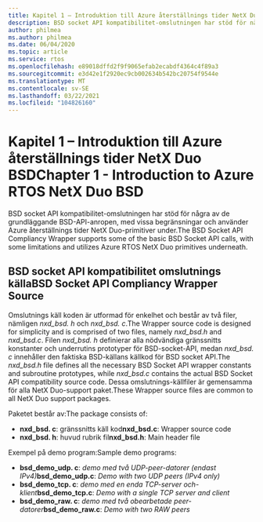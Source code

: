 ```yaml
---
title: Kapitel 1 – Introduktion till Azure återställnings tider NetX Duo BSD
description: BSD socket API kompatibilitet-omslutningen har stöd för några av de grundläggande BSD-API-anropen, med vissa begränsningar och använder Azure återställnings tider NetX Duo-primitiver under.
author: philmea
ms.author: philmea
ms.date: 06/04/2020
ms.topic: article
ms.service: rtos
ms.openlocfilehash: e89018dffd2f9f9065efab2ecabdf4364c4f89a3
ms.sourcegitcommit: e3d42e1f2920ec9cb002634b542bc20754f9544e
ms.translationtype: MT
ms.contentlocale: sv-SE
ms.lasthandoff: 03/22/2021
ms.locfileid: "104826160"
---
```

# <a name="chapter-1---introduction-to-azure-rtos-netx-duo-bsd"></a><span data-ttu-id="569c3-103">Kapitel 1 – Introduktion till Azure återställnings tider NetX Duo BSD</span><span class="sxs-lookup"><span data-stu-id="569c3-103">Chapter 1 - Introduction to Azure RTOS NetX Duo BSD</span></span>

<span data-ttu-id="569c3-104">BSD socket API kompatibilitet-omslutningen har stöd för några av de grundläggande BSD-API-anropen, med vissa begränsningar och använder Azure återställnings tider NetX Duo-primitiver under.</span><span class="sxs-lookup"><span data-stu-id="569c3-104">The BSD Socket API Compliancy Wrapper supports some of the basic BSD Socket API calls, with some limitations and utilizes Azure RTOS NetX Duo primitives underneath.</span></span>

## <a name="bsd-socket-api-compliancy-wrapper-source"></a><span data-ttu-id="569c3-105">BSD socket API kompatibilitet omslutnings källa</span><span class="sxs-lookup"><span data-stu-id="569c3-105">BSD Socket API Compliancy Wrapper Source</span></span>

<span data-ttu-id="569c3-106">Omslutnings käll koden är utformad för enkelhet och består av två filer, nämligen *nxd_bsd. h* och *nxd_bsd. c*.</span><span class="sxs-lookup"><span data-stu-id="569c3-106">The Wrapper source code is designed for simplicity and is comprised of two files, namely *nxd_bsd.h* and *nxd_bsd.c*.</span></span> <span data-ttu-id="569c3-107">Filen *nxd_bsd. h* definierar alla nödvändiga gränssnitts konstanter och underrutins prototyper för BSD-socket-API, medan *nxd_bsd. c* innehåller den faktiska BSD-källans källkod för BSD socket API.</span><span class="sxs-lookup"><span data-stu-id="569c3-107">The *nxd_bsd.h* file defines all the necessary BSD Socket API wrapper constants and subroutine prototypes, while *nxd_bsd.c* contains the actual BSD Socket API compatibility source code.</span></span> <span data-ttu-id="569c3-108">Dessa omslutnings-källfiler är gemensamma för alla NetX Duo-support paket.</span><span class="sxs-lookup"><span data-stu-id="569c3-108">These Wrapper source files are common to all NetX Duo support packages.</span></span>

<span data-ttu-id="569c3-109">Paketet består av:</span><span class="sxs-lookup"><span data-stu-id="569c3-109">The package consists of:</span></span>

- <span data-ttu-id="569c3-110">**nxd_bsd. c**: gränssnitts käll kod</span><span class="sxs-lookup"><span data-stu-id="569c3-110">**nxd_bsd.c**: Wrapper source code</span></span>
- <span data-ttu-id="569c3-111">**nxd_bsd. h**: huvud rubrik fil</span><span class="sxs-lookup"><span data-stu-id="569c3-111">**nxd_bsd.h**: Main header file</span></span>

<span data-ttu-id="569c3-112">Exempel på demo program:</span><span class="sxs-lookup"><span data-stu-id="569c3-112">Sample demo programs:</span></span>

- <span data-ttu-id="569c3-113">**bsd_demo_udp. c**: *demo med två UDP-peer-datorer (endast IPv4)*</span><span class="sxs-lookup"><span data-stu-id="569c3-113">**bsd_demo_udp.c**: *Demo with two UDP peers (IPv4 only)*</span></span>
- <span data-ttu-id="569c3-114">**bsd_demo_tcp. c**: *demo med en enda TCP-server och-klient*</span><span class="sxs-lookup"><span data-stu-id="569c3-114">**bsd_demo_tcp.c**: *Demo with a single TCP server and client*</span></span>
- <span data-ttu-id="569c3-115">**bsd_demo_raw. c**: *demo med två obearbetade peer-datorer*</span><span class="sxs-lookup"><span data-stu-id="569c3-115">**bsd_demo_raw.c**: *Demo with two RAW peers*</span></span>